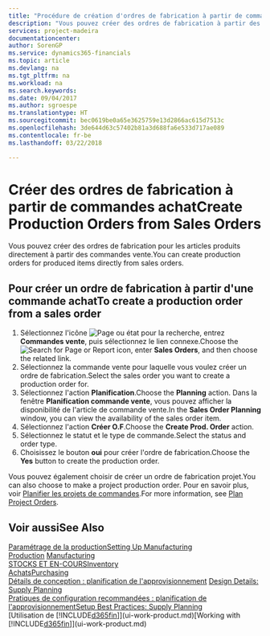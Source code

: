 ```yaml
---
title: "Procédure de création d'ordres de fabrication à partir de commandes vente | Microsoft Docs"
description: "Vous pouvez créer des ordres de fabrication à partir des commandes vente dans le département Ventes & marketing."
services: project-madeira
documentationcenter: 
author: SorenGP
ms.service: dynamics365-financials
ms.topic: article
ms.devlang: na
ms.tgt_pltfrm: na
ms.workload: na
ms.search.keywords: 
ms.date: 09/04/2017
ms.author: sgroespe
ms.translationtype: HT
ms.sourcegitcommit: bec0619be0a65e3625759e13d2866ac615d7513c
ms.openlocfilehash: 3de644d63c57402b81a3d688fa6e533d717ae089
ms.contentlocale: fr-be
ms.lasthandoff: 03/22/2018

---
```

# <a name="create-production-orders-from-sales-orders"></a><span data-ttu-id="86532-103">Créer des ordres de fabrication à partir de commandes achat</span><span class="sxs-lookup"><span data-stu-id="86532-103">Create Production Orders from Sales Orders</span></span>
<span data-ttu-id="86532-104">Vous pouvez créer des ordres de fabrication pour les articles produits directement à partir des commandes vente.</span><span class="sxs-lookup"><span data-stu-id="86532-104">You can create production orders for produced items directly from sales orders.</span></span>  

## <a name="to-create-a-production-order-from-a-sales-order"></a><span data-ttu-id="86532-105">Pour créer un ordre de fabrication à partir d'une commande achat</span><span class="sxs-lookup"><span data-stu-id="86532-105">To create a production order from a sales order</span></span>  

1.  <span data-ttu-id="86532-106">Sélectionnez l'icône ![Page ou état pour la recherche](media/ui-search/search_small.png "Page ou état pour la recherche"), entrez **Commandes vente**, puis sélectionnez le lien connexe.</span><span class="sxs-lookup"><span data-stu-id="86532-106">Choose the ![Search for Page or Report](media/ui-search/search_small.png "Search for Page or Report icon") icon, enter **Sales Orders**, and then choose the related link.</span></span>  
2.  <span data-ttu-id="86532-107">Sélectionnez la commande vente pour laquelle vous voulez créer un ordre de fabrication.</span><span class="sxs-lookup"><span data-stu-id="86532-107">Select the sales order you want to create a production order for.</span></span>  
3.  <span data-ttu-id="86532-108">Sélectionnez l'action **Planification**.</span><span class="sxs-lookup"><span data-stu-id="86532-108">Choose the **Planning** action.</span></span> <span data-ttu-id="86532-109">Dans la fenêtre **Planification commande vente**, vous pouvez afficher la disponibilité de l'article de commande vente.</span><span class="sxs-lookup"><span data-stu-id="86532-109">In the **Sales Order Planning** window, you can view the availability of the sales order item.</span></span>  
4.  <span data-ttu-id="86532-110">Sélectionnez l'action **Créer O.F**.</span><span class="sxs-lookup"><span data-stu-id="86532-110">Choose the **Create Prod. Order** action.</span></span>  
5.  <span data-ttu-id="86532-111">Sélectionnez le statut et le type de commande.</span><span class="sxs-lookup"><span data-stu-id="86532-111">Select the status and order type.</span></span>  
6.  <span data-ttu-id="86532-112">Choisissez le bouton **oui** pour créer l'ordre de fabrication.</span><span class="sxs-lookup"><span data-stu-id="86532-112">Choose the **Yes** button to create the production order.</span></span>

<span data-ttu-id="86532-113">Vous pouvez également choisir de créer un ordre de fabrication projet.</span><span class="sxs-lookup"><span data-stu-id="86532-113">You can also choose to make a project production order.</span></span> <span data-ttu-id="86532-114">Pour en savoir plus, voir [Planifier les projets de commandes](production-how-to-plan-project-orders.md).</span><span class="sxs-lookup"><span data-stu-id="86532-114">For more information, see [Plan Project Orders](production-how-to-plan-project-orders.md).</span></span>   

## <a name="see-also"></a><span data-ttu-id="86532-115">Voir aussi</span><span class="sxs-lookup"><span data-stu-id="86532-115">See Also</span></span>  
[<span data-ttu-id="86532-116">Paramétrage de la production</span><span class="sxs-lookup"><span data-stu-id="86532-116">Setting Up Manufacturing</span></span>](production-configure-production-processes.md)  
<span data-ttu-id="86532-117">[Production](production-manage-manufacturing.md)  </span><span class="sxs-lookup"><span data-stu-id="86532-117">[Manufacturing](production-manage-manufacturing.md)  </span></span>  
[<span data-ttu-id="86532-118">STOCKS ET EN-COURS</span><span class="sxs-lookup"><span data-stu-id="86532-118">Inventory</span></span>](inventory-manage-inventory.md)  
[<span data-ttu-id="86532-119">Achats</span><span class="sxs-lookup"><span data-stu-id="86532-119">Purchasing</span></span>](purchasing-manage-purchasing.md)  
<span data-ttu-id="86532-120">[Détails de conception : planification de l'approvisionnement](design-details-supply-planning.md) </span><span class="sxs-lookup"><span data-stu-id="86532-120">[Design Details: Supply Planning](design-details-supply-planning.md) </span></span>  
[<span data-ttu-id="86532-121">Pratiques de configuration recommandées : planification de l'approvisionnement</span><span class="sxs-lookup"><span data-stu-id="86532-121">Setup Best Practices: Supply Planning</span></span>](setup-best-practices-supply-planning.md)  
<span data-ttu-id="86532-122">[Utilisation de [!INCLUDE[d365fin](includes/d365fin_md.md)]](ui-work-product.md)</span><span class="sxs-lookup"><span data-stu-id="86532-122">[Working with [!INCLUDE[d365fin](includes/d365fin_md.md)]](ui-work-product.md)</span></span>

